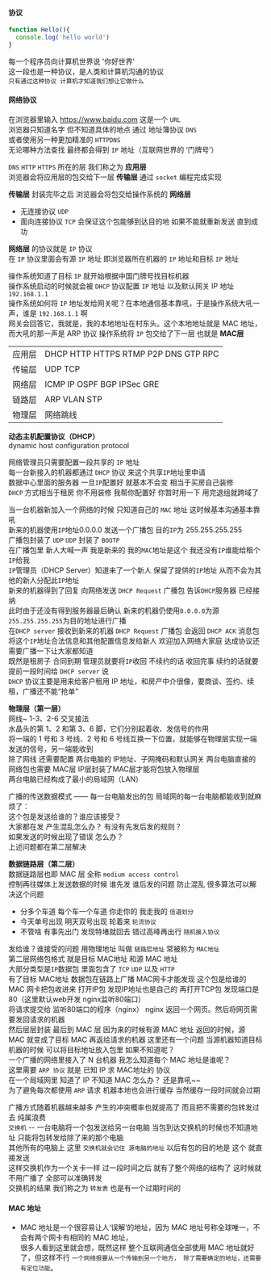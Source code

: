 #### 协议

```js
function Hello(){
  console.log('hello world')
}
```
每一个程序员向计算机世界说 '你好世界'  
这一段也是一种协议，是人类和计算机沟通的协议  
`只有通过这种协议 计算机才知道我们想让它做什么`

#### 网络协议
在浏览器里输入 https://www.baidu.com 这是一个 `URL`  
浏览器只知道名字 但不知道具体的地点 通过 地址簿协议 `DNS`  
或者使用另一种更加精准的 `HTTPDNS`  
无论哪种方法查找 最终都会得到 `IP` 地址（互联网世界的 ‘门牌号’）  

`DNS` `HTTP` `HTTPS` 所在的层 我们称之为 **应用层**  
浏览器会将应用层的包交给下一层 **传输层** 通过 `socket` 编程完成实现  
  
**传输层** 封装完毕之后 浏览器会将包交给操作系统的 **网络层**
- 无连接协议 `UDP`  
- 面向连接协议 `TCP` 会保证这个包能够到达目的地 如果不能就重新发送 直到成功  
  
**网络层** 的协议就是 `IP` 协议  
在 `IP` 协议里面会有源 `IP` 地址 即浏览器所在机器的 `IP` 地址和目标 `IP` 地址
  
操作系统知道了目标 `IP` 就开始根据中国门牌号找目标机器  
操作系统启动的时候就会被 `DHCP` 协议配置 `IP` 地址 以及默认网关 IP 地址 `192.168.1.1`  
操作系统如何将 `IP` 地址发给网关呢？在本地通信基本靠吼，于是操作系统大吼一声，谁是 `192.168.1.1` 啊  
网关会回答它，我就是，我的本地地址在村东头。这个本地地址就是 MAC 地址，而大吼的那一声是 ARP 协议
操作系统将 `IP` 包交给了下一层 也就是 **MAC层**  
  
| | |
|:----:|:----|
| 应用层 | DHCP HTTP HTTPS RTMP P2P DNS GTP RPC |
| 传输层 | UDP TCP |
| 网络层 | ICMP IP OSPF BGP IPSec GRE |
| 链路层 | ARP VLAN STP|
| 物理层 | 网络跳线 |


**动态主机配置协议（DHCP）**  
dynamic host configuration protocol

网络管理员只需要配置一段共享的 `IP` 地址  
每一台新接入的机器都通过 `DHCP` 协议 来这个共享`IP`地址里申请  
数据中心里面的服务器 一旦`IP`配置好 就基本不会变 相当于买房自己装修  
`DHCP` 方式相当于租房 你不用装修 我帮你配置好  你暂时用一下 用完退组就跨域了  

当一台机器新加入一个网络的时候 只知道自己的 `MAC` 地址 这时候基本沟通基本靠吼  
新来的机器使用`IP`地址0.0.0.0 发送一个广播包 目的`IP`为 255.255.255.255  
广播包封装了 `UDP`  `UDP` 封装了 `BOOTP`  
在广播包里 新人大喊一声 我是新来的  我的`MAC`地址是这个  我还没有`IP`谁能给租个`IP`给我  
`IP`管理员（DHCP Server）知道来了一个新人 保留了提供的`IP`地址 从而不会为其他的新人分配此`IP`地址  
新来的机器得到了回复 向网络发送 `DHCP Request` 广播包 告诉`DHCP`服务器 已经接纳  
此时由于还没有得到服务器最后确认 新来的机器仍使用`0.0.0.0`为源 `255.255.255.255`为目的地址进行广播  
在`DHCP server` 接收到新来的机器 `DHCP Request` 广播包 会返回 `DHCP ACK` 消息包  
将这个`IP`地址合法信息和其他配置信息发给新人 欢迎加入网络大家庭  达成协议还需要广播一下让大家都知道  
既然是租房子 合同到期 管理员就要将`IP`收回  不续约的话 收回完事  续约的话就要提前一段时间给 `DHCP server` 说  
`DHCP` 协议主要是用来给客户租用 IP 地址，和房产中介很像，要商谈、签约、续租，广播还不能“抢单”   


**物理层（第一层）**  
网线~ 1-3、2-6 交叉接法  
水晶头的第 1、2 和第 3、6 脚，它们分别起着收、发信号的作用  
将一端的 1 号和 3 号线、2 号和 6 号线互换一下位置，就能够在物理层实现一端发送的信号，另一端能收到  
除了网线 还需要配置 两台电脑的 IP地址、子网掩码和默认网关 
两台电脑直接的网络包也需要 MAC层  IP层封装了MAC层才能将包放入物理层  
两台电脑已经构成了最小的局域网（LAN）  


广播的传送数据模式 —— 每一台电脑发出的包 局域网的每一台电脑都能收到就麻烦了：  
这个包是发送给谁的？谁应该接受？  
大家都在发 产生混乱怎么办？ 有没有先发后发的规则？  
如果发送的时候出现了错误 怎么办？    
上述问题都在第二层解决

**数据链路层（第二层）**  
数据链路层也即 MAC 层 全称 `medium access control`  
控制再往媒体上发送数据的时候 谁先发 谁后发的问题 防止混乱  很多算法可以解决这个问题  
- 分多个车道 每个车一个车道 你走你的 我走我的  `信道划分`  
- 今天单号出现 明天双号出现 轮着来 `轮流协议`
- 不管啥 有事先出门 发现特堵就回去 错过高峰再出行 `随机接入协议`  

发给谁？谁接受的问题 用物理地址 叫做 `链路层地址`  常被称为 `MAC地址`  
第二层网络包格式 就是目标 MAC地址 和源 MAC 地址  
大部分类型是`IP`数据包 里面包含了 `TCP` `UDP` 以及 `HTTP`  
有了目标 MAC地址 数据包在链路上广播 MAC网卡才能发现 这个包是给谁的  
MAC 网卡把包收进来 打开IP包 发现IP地址也是自己的 再打开TCP包 发现端口是 80（这里默认web开发 nginx监听80端口）  
将请求提交给 监听80端口的程序（nginx）  nginx 返回一个网页。然后将网页需要发回请求的机器  
然后层层封装 最后到 MAC 层 因为来的时候有源 MAC 地址 返回的时候，源 MAC 就变成了目标 MAC 再返给请求的机器 
这里还有一个问题  当源机器知道目标机器的时候 可以将目标地址放入包里 如果不知道呢？  
一个广播的网络里接入了 N 台机器 我怎么知道每个 MAC 地址是谁呢？  
这里需要 `ARP 协议`  就是 已知 IP 求 MAC地址的 协议  
在一个局域网里 知道了 IP 不知道 MAC 怎么办？  还是靠吼~~  
为了避免每次都使用 `ARP` 请求 机器本地也会进行缓存 当然缓存一段时间就会过期  

广播方式随着机器越来越多 产生的冲突概率也就提高了 而且把不需要的包转发过去 纯属浪费  
`交换机` -- 一台电脑将一个包发送给另一台电脑 当包到达交换机的时候也不知道地址 只能将包转发给除了来的那个电脑  
其他所有的电脑上  这里 `交换机就会记住 源电脑的地址` 以后有包的目的地是 这个 就直接发送  
这样交换机作为一个关卡一样  过一段时间之后 就有了整个网络的结构了 这时候就不用广播了 全部可以准确转发  
交换机的结果 我们称之为 `转发表` 也是有一个过期时间的  



#### MAC 地址

- MAC 地址是一个很容易让人‘误解’的地址，因为 MAC 地址号称全球唯一，不会有两个网卡有相同的 MAC 地址，  
很多人看到这里就会想，既然这样 整个互联网通信全部使用 MAC 地址就好了，但这样不行 `一个网络报要从一个传输到另一个地方，
除了需要确定的地址，还需要有定位功能`。 


